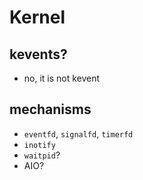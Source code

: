 Kernel
======

## kevents?

- no, it is not kevent

## mechanisms

- `eventfd`, `signalfd`, `timerfd`
- `inotify`
- `waitpid`?
- AIO?
